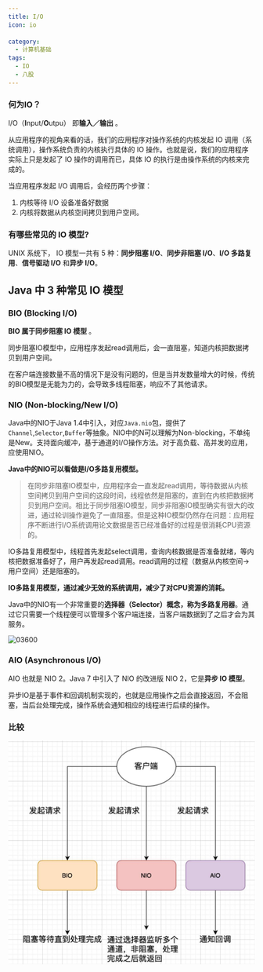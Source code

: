 ```yaml
---
title: I/O
icon: io

category:
  - 计算机基础
tags:
  - IO
  - 八股
---
```

### 何为IO？

I/O（**I**nput/**O**utpu） 即**输入／输出** 。

从应用程序的视角来看的话，我们的应用程序对操作系统的内核发起 IO 调用（系统调用），操作系统负责的内核执行具体的 IO 操作。也就是说，我们的应用程序实际上只是发起了 IO 操作的调用而已，具体 IO 的执行是由操作系统的内核来完成的。

当应用程序发起 I/O 调用后，会经历两个步骤：

1. 内核等待 I/O 设备准备好数据
2. 内核将数据从内核空间拷贝到用户空间。

<!-- more -->

### 有哪些常见的 IO 模型?

UNIX 系统下， IO 模型一共有 5 种：**同步阻塞 I/O**、**同步非阻塞 I/O**、**I/O 多路复用**、**信号驱动 I/O** 和**异步 I/O**。

## Java 中 3 种常见 IO 模型

### BIO (Blocking I/O)

**BIO 属于同步阻塞 IO 模型** 。

同步阻塞IO模型中，应用程序发起read调用后，会一直阻塞，知道内核把数据拷贝到用户空间。

在客户端连接数量不高的情况下是没有问题的，但是当并发数量增大的时候，传统的BIO模型是无能为力的，会导致多线程阻塞，响应不了其他请求。

### NIO (Non-blocking/New I/O)

Java中的NIO于Java 1.4中引入，对应`Java.nio`包，提供了`Channel`,`Selector`,`Buffer`等抽象。NIO中的N可以理解为Non-blocking，不单纯是New。支持面向缓冲，基于通道的I/O操作方法。对于高负载、高并发的应用，应使用NIO。

**Java中的NIO可以看做是I/O多路复用模型。**

> 在同步非阻塞IO模型中，应用程序会一直发起read调用，等待数据从内核空间拷贝到用户空间的这段时间，线程依然是阻塞的，直到在内核把数据拷贝到用户空间。相比于同步阻塞IO模型，同步非阻塞IO模型确实有很大的改进，通过轮训操作避免了一直阻塞。但是这种IO模型仍然存在问题：应用程序不断进行I/O系统调用论文数据是否已经准备好的过程是很消耗CPU资源的。

IO多路复用模型中，线程首先发起select调用，查询内核数据是否准备就绪，等内核把数据准备好了，用户再发起read调用。read调用的过程（数据从内核空间->用户空间）还是阻塞的。

**IO多路复用模型，通过减少无效的系统调用，减少了对CPU资源的消耗。**

Java中的NIO有一个非常重要的**选择器（Selector）**概念，称为**多路复用器**。通过它只需要一个线程便可以管理多个客户端连接，当客户端数据到了之后才会为其服务。

![03600](https://p3-juejin.byteimg.com/tos-cn-i-k3u1fbpfcp/0f483f2437ce4ecdb180134270a00144~tplv-k3u1fbpfcp-watermark.image)

### AIO (Asynchronous I/O)

AIO 也就是 NIO 2。Java 7 中引入了 NIO 的改进版 NIO 2，它是**异步 IO 模型**。

异步IO是基于事件和回调机制实现的，也就是应用操作之后会直接返回，不会阻塞，当后台处理完成，操作系统会通知相应的线程进行后续的操作。

### 比较
![24215217](/markdown/24215217.jpg)
